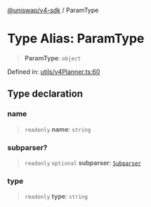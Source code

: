 [@uniswap/v4-sdk](https://github.com/Uniswap/sdks/tree/main/sdks/v4-sdk) / ParamType

# Type Alias: ParamType

> **ParamType**: `object`

Defined in: [utils/v4Planner.ts:60](https://github.com/Uniswap/sdks/blob/c1c9f64f11640c79a680f539823458931629e6ed/sdks/v4-sdk/src/utils/v4Planner.ts#L60)

## Type declaration

### name

> `readonly` **name**: `string`

### subparser?

> `readonly` `optional` **subparser**: [`Subparser`](../enumerations/Subparser.md)

### type

> `readonly` **type**: `string`
